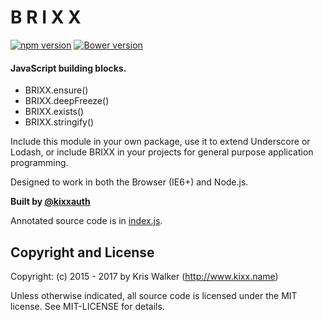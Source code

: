 B R I X X
=========
[![npm version](https://badge.fury.io/js/brixx.svg)](https://badge.fury.io/js/brixx)
[![Bower version](https://badge.fury.io/bo/brixx.svg)](https://badge.fury.io/bo/brixx)

#### JavaScript building blocks.
* BRIXX.ensure()
* BRIXX.deepFreeze()
* BRIXX.exists()
* BRIXX.stringify()

Include this module in your own package, use it to extend Underscore or Lodash, or include BRIXX in your projects for general purpose application programming.

Designed to work in both the Browser (IE6+) and Node.js.

__Built by [@kixxauth](https://twitter.com/kixxauth)__

Annotated source code is in [index.js](./index.js).

Copyright and License
---------------------
Copyright: (c) 2015 - 2017 by Kris Walker (http://www.kixx.name)

Unless otherwise indicated, all source code is licensed under the MIT license. See MIT-LICENSE for details.

